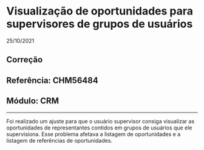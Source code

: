 # Visualização de oportunidades para supervisores de grupos de usuários
25/10/2021
## Correção
## Referência: CHM56484
## Módulo: CRM
***

Foi realizado um ajuste para que o usuário supervisor consiga visualizar as oportunidades de representantes contidos em grupos de usuários que ele supervisiona. Esse problema afetava a listagem de oportunidades e a listagem de referências de oportunidades.
